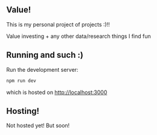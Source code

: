 ## Value!

This is my personal project of projects :)!!

Value investing + any other data/research things I find fun

## Running and such :)

Run the development server:

```bash
npm run dev
```

which is hosted on [http://localhost:3000](http://localhost:3000)

## Hosting!

Not hosted yet! But soon!

